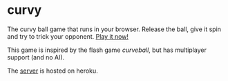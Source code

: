 curvy
=====

The curvy ball game that runs in your browser. Release the ball, give it spin and try to trick your opponent. [Play it now!](https://yogu.github.io/curvy)

This game is inspired by the flash game *curveball*, but has multiplayer support (and no AI).

The [server](https://github.com/Yogu/curvy-server/) is hosted on heroku.
